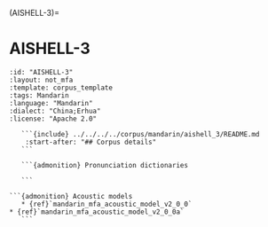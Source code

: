 
(AISHELL-3)=
# AISHELL-3

``````{corpus} AISHELL-3
:id: "AISHELL-3"
:layout: not_mfa
:template: corpus_template
:tags: Mandarin
:language: "Mandarin"
:dialect: "China;Erhua"
:license: "Apache 2.0"

   ```{include} ../../../../corpus/mandarin/aishell_3/README.md
    :start-after: "## Corpus details"
   ```

   ```{admonition} Pronunciation dictionaries

   ```

```{admonition} Acoustic models
   * {ref}`mandarin_mfa_acoustic_model_v2_0_0`
* {ref}`mandarin_mfa_acoustic_model_v2_0_0a`
   ```
``````
